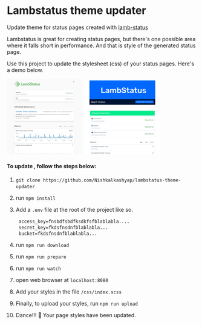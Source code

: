 # Lambstatus theme updater
Update theme for status pages created with [lamb-status](https://github.com/ks888/LambStatus)

Lambstatus is great for creating status pages, but there's one possible area where it falls short in performance. And that is style of the generated status page.

Use this project to update the stylesheet (css) of your status pages. Here's a demo below.

<!-- ![Default styles](./readme/default.png) -->
<img src="./readme/default.png" width="200">
<!-- ![With updated styles](./readme/updated.png) -->
<img src="./readme/updated.png" width="200">



#### To update , follow the steps below:

1. `git clone https://github.com/Nishkalkashyap/lambstatus-theme-updater`
2. run `npm install`
3. Add a `.env` file at the root of the project like so.
   ```
    access_key=fnsbdfsbdfksdkfsfblablabla....
    secret_key=fkdsfnsdnfblablabla...
    bucket=fkdsfnsdnfblablabla...
   ```

4. run `npm run download`
5. run `npm run prepare`
6. run `npm run watch`
7. open web browser at `localhost:8080`
8. Add your styles in the file `/css/index.scss`
9. Finally, to upload your styles, run `npm run upload`
10. Dance!!! 💃 Your page styles have been updated.